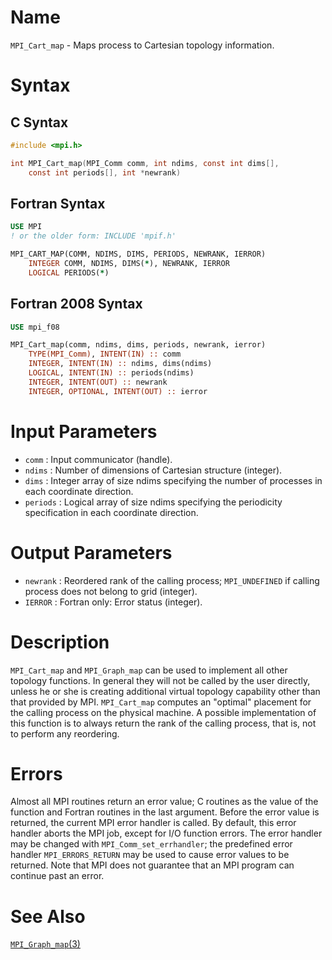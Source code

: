 # Name

`MPI_Cart_map` - Maps process to Cartesian topology information.

# Syntax

## C Syntax

```c
#include <mpi.h>

int MPI_Cart_map(MPI_Comm comm, int ndims, const int dims[],
    const int periods[], int *newrank)
```

## Fortran Syntax

```fortran
USE MPI
! or the older form: INCLUDE 'mpif.h'

MPI_CART_MAP(COMM, NDIMS, DIMS, PERIODS, NEWRANK, IERROR)
    INTEGER	COMM, NDIMS, DIMS(*), NEWRANK, IERROR
    LOGICAL	PERIODS(*)
```

## Fortran 2008 Syntax

```fortran
USE mpi_f08

MPI_Cart_map(comm, ndims, dims, periods, newrank, ierror)
    TYPE(MPI_Comm), INTENT(IN) :: comm
    INTEGER, INTENT(IN) :: ndims, dims(ndims)
    LOGICAL, INTENT(IN) :: periods(ndims)
    INTEGER, INTENT(OUT) :: newrank
    INTEGER, OPTIONAL, INTENT(OUT) :: ierror
```

# Input Parameters

* `comm` : Input communicator (handle).
* `ndims` : Number of dimensions of Cartesian structure (integer).
* `dims` : Integer array of size ndims specifying the number of processes in
each coordinate direction.
* `periods` : Logical array of size ndims specifying the periodicity specification
in each coordinate direction.

# Output Parameters

* `newrank` : Reordered rank of the calling process; `MPI_UNDEFINED` if calling
process does not belong to grid (integer).
* `IERROR` : Fortran only: Error status (integer).

# Description

`MPI_Cart_map` and `MPI_Graph_map` can be used to implement all other
topology functions. In general they will not be called by the user
directly, unless he or she is creating additional virtual topology
capability other than that provided by MPI.
`MPI_Cart_map` computes an "optimal" placement for the calling process
on the physical machine. A possible implementation of this function is
to always return the rank of the calling process, that is, not to
perform any reordering.

# Errors

Almost all MPI routines return an error value; C routines as the value
of the function and Fortran routines in the last argument.
Before the error value is returned, the current MPI error handler is
called. By default, this error handler aborts the MPI job, except for
I/O function errors. The error handler may be changed with
`MPI_Comm_set_errhandler`; the predefined error handler `MPI_ERRORS_RETURN`
may be used to cause error values to be returned. Note that MPI does not
guarantee that an MPI program can continue past an error.

# See Also

[`MPI_Graph_map`(3)](MPI_Graph_map.html)
